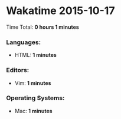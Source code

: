 # Wakatime 2015-10-17

Time Total: **0 hours 1 minutes**

### Languages:
- HTML: **1 minutes** 

### Editors:
- Vim: **1 minutes** 

### Operating Systems:
- Mac: **1 minutes** 

